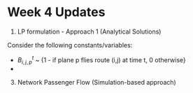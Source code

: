 # Week 4 Updates

1. LP formulation - Approach 1 (Analytical Solutions)

Consider the following constants/variables:
- $B_{i,j,p}^{t}$ ~ {1 - if plane p flies route (i,j) at time t, 0 otherwise}
- 
   


3. Network Passenger Flow (Simulation-based approach)

   

   
